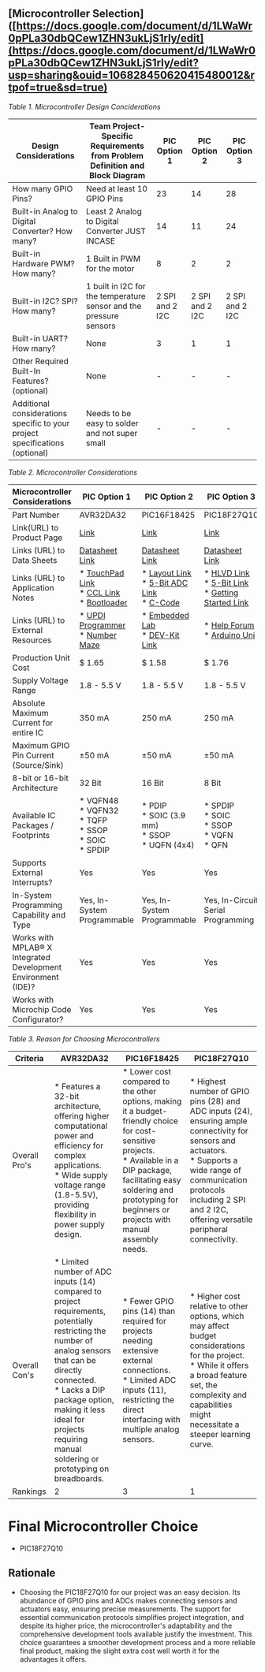 ## [Microcontroller Selection]([https://docs.google.com/document/d/1LWaWr0pPLa30dbQCew1ZHN3ukLjS1rly/edit](https://docs.google.com/document/d/1LWaWr0pPLa30dbQCew1ZHN3ukLjS1rly/edit?usp=sharing&ouid=106828450620415480012&rtpof=true&sd=true)  
_*Table 1. Microcontroller Design Conciderations*_


| Design Considerations | Team Project-Specific Requirements from Problem Definition and Block Diagram | PIC Option 1 | PIC Option 2 | PIC Option 3 |
| ---------------------- | --------------------------------------------------------------------------- | ------------ | ------------ | ------------ |
| How many GPIO Pins?    | Need at least 10 GPIO Pins                                                  | 23           | 14           | 28           |
| Built-in Analog to Digital Converter? How many? | Least 2 Analog to Digital Converter JUST INCASE | 14           | 11           | 24           |
| Built-in Hardware PWM? How many?                | 1 Built in PWM for the motor                    | 8            | 2            | 2            |
| Built-in I2C? SPI? How many?                    | 1 built in I2C for the temperature sensor and the pressure sensors | 2 SPI and 2 I2C | 2 SPI and 2 I2C | 2 SPI and 2 I2C |
| Built-in UART? How many?                        | None                                            | 3            | 1            | 1            |
| Other Required Built-In Features? (optional)    | None                                            | -            | -            | -            |
| Additional considerations specific to your project specifications (optional) | Needs to be easy to solder and not super small | -            | -            | -            |


_*Table 2. Microcontroller Considerations*_


| Microcontroller Considerations | PIC Option 1 | PIC Option 2 | PIC Option 3 |
| ---------------------- | ------------ | ------------ | ------------ |
| Part Number    | AVR32DA32 | PIC16F18425          | PIC18F27Q10          |
| Link(URL) to Product Page |[Link](https://www.microchip.com/en-us/product/avr32da32)| [Link](https://www.microchip.com/en-us/product/pic16f18425)  | [Link](https://ww1.microchip.com/downloads/en/DeviceDoc/PIC18F27_47Q10-data-sheet-40002043C.pdf)         | 
| Links (URL) to Data Sheets                | [Datasheet Link](https://ww1.microchip.com/downloads/aemDocuments/documents/MCU08/ProductDocuments/DataSheets/AVR32DA28-32-48-Data-Sheet-40002228B.pdf) |[Datasheet Link](https://ww1.microchip.com/downloads/aemDocuments/documents/MCU08/ProductDocuments/DataSheets/PIC16-L-F18425-45-Microcontroller-Data-Sheet-DS40002002.pdf)            |[Datasheet Link](https://ww1.microchip.com/downloads/en/DeviceDoc/PIC18F27_47Q10-data-sheet-40002043C.pdf)           |
| Links (URL) to Application Notes | * [TouchPad Link](https://www.microchip.com/en-us/application-notes/an3433)<br>* [CCL Link](https://www.microchip.com/en-us/application-notes/tb3245)<br>* [Bootloader](https://www.microchip.com/en-us/application-notes/an3341) | * [Layout Link](https://www.microchip.com/content/dam/mchp/content-fragments/external-links/application-notes/an688-layout-tips-for-12-bit-a-d-converter-application)<br>* [5-Bit ADC Link](https://www.microchip.com/en-us/application-notes/tb3238.html)<br>* [C-Code](https://onlinedocs.microchip.com/g/GUID-2AB01789-9FC2-4D02-AE67-727C4F9D3E47) | * [HLVD Link](https://www.microchip.com/en-us/application-notes/tb3237.html)<br>* [5-Bit Link](https://www.microchip.com/en-us/application-notes/tb3238.html)<br>* [Getting Started Link](https://www.microchip.com/en-us/application-notes/tb3263) |
| Links (URL) to External Resources | * [UPDI Programmer](https://forum.arduino.cc/t/looking-for-updi-programmer/686029)<br>* [Number Maze](http://www.technoblogy.com/show?45JT) | * [Embedded Lab](https://embedded-lab.com/blog/embedded-lab-projects/)<br>* [DEV-Kit Link](https://www.ccsinfo.com/product_info.php?products_id=1825-kit) | * [Help Forum](https://forum.microchip.com/s/topic/a5C3l000000Bs9rEAC/t393021)<br>* [Arduino Uni](https://www.pcbway.com/project/sponsor/Arduino_UNO_used_to_program_pic_microcontroller.html) |
| Production Unit Cost    | $ 1.65           | $ 1.58            | $ 1.76            |
| Supply Voltage Range    | 1.8 - 5.5 V      | 1.8 - 5.5 V       | 1.8 - 5.5 V       |
| Absolute Maximum Current for entire IC     | 350 mA            | 250 mA            | 250 mA            |
| Maximum GPIO Pin Current (Source/Sink)     | ±50 mA            | ±50 mA            | ±50 mA            |
| 8-bit or 16-bit Architecture    | 32 Bit            | 16 Bit           | 8 Bit            |
| Available IC Packages / Footprints | * VQFN48<br>* VQFN32<br>* TQFP<br>* SSOP<br>* SOIC<br>* SPDIP | * PDIP<br>* SOIC (3.9 mm)<br>* SSOP<br>* UQFN (4x4) | * SPDIP<br>* SOIC<br>* SSOP<br>* VQFN<br>* QFN |
| Supports External Interrupts?    | Yes            | Yes            | Yes           |
| In-System Programming Capability and Type    | Yes, In-System Programmable    | Yes, In-System Programmable   | Yes, In-Circuit Serial Programming     |
| Works with MPLAB® X Integrated Development Environment (IDE)?    | Yes            | Yes            | Yes            |
| Works with Microchip Code Configurator?    | Yes            | Yes            | Yes  |


_*Table 3. Reason for Choosing Microcontrollers*_


| Criteria | AVR32DA32 | PIC16F18425 | PIC18F27Q10 |
|----------|-----------|-------------|-------------|
| Overall Pro's | * Features a 32-bit architecture, offering higher computational power and efficiency for complex applications.<br>* Wide supply voltage range (1.8-5.5V), providing flexibility in power supply design. | * Lower cost compared to the other options, making it a budget-friendly choice for cost-sensitive projects.<br>* Available in a DIP package, facilitating easy soldering and prototyping for beginners or projects with manual assembly needs. | * Highest number of GPIO pins (28) and ADC inputs (24), ensuring ample connectivity for sensors and actuators.<br>* Supports a wide range of communication protocols including 2 SPI and 2 I2C, offering versatile peripheral connectivity. |
| Overall Con's | * Limited number of ADC inputs (14) compared to project requirements, potentially restricting the number of analog sensors that can be directly connected.<br>* Lacks a DIP package option, making it less ideal for projects requiring manual soldering or prototyping on breadboards. | * Fewer GPIO pins (14) than required for projects needing extensive external connections.<br>* Limited ADC inputs (11), restricting the direct interfacing with multiple analog sensors. | * Higher cost relative to other options, which may affect budget considerations for the project.<br>* While it offers a broad feature set, the complexity and capabilities might necessitate a steeper learning curve. |
| Rankings | 2 | 3 | 1 |


# **Final Microcontroller Choice** 
* PIC18F27Q10
## **Rationale** 
* Choosing the PIC18F27Q10 for our project was an easy decision. Its abundance of GPIO pins and ADCs makes connecting sensors and actuators easy, ensuring precise measurements. The support for essential communication protocols simplifies project integration, and despite its higher price, the microcontroller's adaptability and the comprehensive development tools available justify the investment. This choice guarantees a smoother development process and a more reliable final product, making the slight extra cost well worth it for the advantages it offers.
